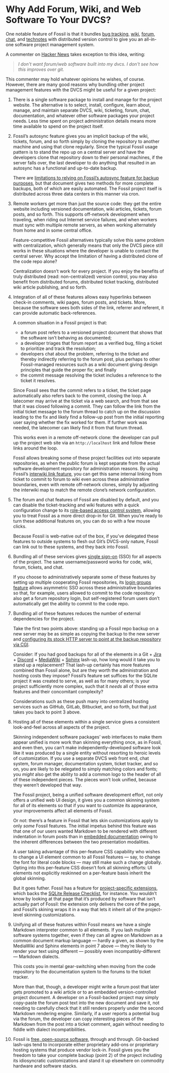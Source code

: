 # Why Add Forum, Wiki, and Web Software To Your DVCS?

One notable feature of Fossil is that it bundles
[bug tracking](./bugtheory.wiki),
[wiki](./wikitheory.wiki),
[forum](./forum.wiki),
[chat](./chat.md), and
[technotes](./event.wiki)
with distributed version control to give you an
all-in-one software project management system.

A commenter on [Hacker News](https://news.ycombinator.com/item?id=27437895)
takes exception to this idea, writing:

>  *I don't want forum/web software built into my dvcs.*
>  *I don't see how this improves over git.*

This commenter may hold whatever opinions he wishes, of course.
However, there are many good reasons why bundling other project management
features with the DVCS might be useful for a given project:

  1.  There is a single software package to install and manage for the
      project website.
      The alternative is to select, install, configure, learn about,
      manage, and maintain separate DVCS, wiki,
      ticketing, forum,
      chat, documentation, and whatever other software packages your project needs.
      Less time spent on project administration details means more
      time available to spend on the project itself.

  2.  Fossil’s autosync feature gives you an implicit backup of the
      wiki, tickets, forum, and so forth simply by cloning the
      repository to another machine and using that clone regularly.
      Since the typical Fossil usage pattern is to stand the repo up on a
      central server and have the developers clone that repository down
      to their personal machines, if the server falls over, the last
      developer to do anything that resulted in an autosync has a
      functional and up-to-date backup.

      There are [limitations to relying on Fossil’s autosync feature for
      backup purposes](./backup.md), but that document gives two methods
      for more complete backups, both of which are easily automated. The
      Fossil project itself is distributed across three data centers in
      this manner via cron.

  3.  Remote workers get more than just the source code:
      they get the entire website including versioned documentation,
      wiki articles, tickets, forum posts, and so forth. This supports
      off-network development when traveling, when riding out Internet
      service failures, and when workers must sync with multiple remote
      servers, as when working alternately from home and in some central
      office.

      Feature-competitive Fossil alternatives typically solve this same
      problem with centralization, which generally means that only the
      DVCS piece still works in these situations where the developer is
      unable to contact the central server. Why accept the limitation of
      having a distributed clone of the code repo alone?

      Centralization doesn’t work for every project. If you enjoy the
      benefits of truly distributed (read: non-centralized) version
      control, you may also benefit from distributed forums, distributed
      ticket tracking, distributed wiki article publishing, and so
      forth.

  4.  Integration of all of these features allows easy hyperlinks between 
      check-in comments, wiki pages, forum posts, and tickets. More,
      because the software sees both sides of the link, referrer and
      referent, it can provide automatic back-references.

      A common situation in a Fossil project is that:

      * a forum post refers to a versioned project document that shows
        that the software isn’t behaving as documented;
      * a developer triages that forum report as a verified bug, filing
        a ticket to prioritize and track the resolution;
      * developers chat about the problem, referring to the ticket and
        thereby indirectly referring to the forum post, plus perhaps to
        other Fossil-managed resources such as a wiki document giving
        design principles that guide the proper fix; and finally
      * the commit message resolving the ticket includes a reference to
        the ticket it resolves.

      Since Fossil sees that the commit refers to a ticket, the ticket
      page automatically also refers back to the commit, closing the
      loop. A latecomer may arrive at the ticket via a web search, and
      from that see that it was closed following a commit. They can
      follow the link from the initial ticket message to the forum
      thread to catch up on the discussion leading to the fix and likely
      find a follow-up post from the initial reporting user saying
      whether the fix worked for them. If further work was needed, the
      latecomer can likely find it from that forum thread.

      This works even in a remote off-network clone: the developer can
      pull up the project web site via an `http://localhost` link and
      follow these links around the loop.

      Fossil allows breaking some of these project facilities out into
      separate repositories, as when the public forum is kept separate
      from the actual software development repository for administration
      reasons. By using Fossil’s [interwiki link
      feature](./interwiki.md), you can get this same internal linking
      from ticket to commit to forum to wiki even across these
      administrative  boundaries, even with remote off-network clones,
      simply by adjusting the interwiki map to match the remote clone’s
      network configuration.

  5.  The forum and chat features of Fossil are disabled by default, and
      you can disable the ticket-tracking and wiki features with a quick
      configuration change to its [role-based access control
      system](./caps/), allowing you to treat Fossil as a more direct
      drop-in for Git. When you’re ready to turn these additional features on, you
      can do so with a few mouse clicks.

      Because Fossil is web-native out of the box, if you’ve delegated
      these features to outside systems to flesh out Git’s DVCS-only
      nature, Fossil can link out to these systems, and they back into
      Fossil.

  6.  Bundling all of these services gives [single sign-on][SSO] (SSO) for all
      aspects of the project.  The same username/password works for code,
      wiki, forum, tickets, and chat.

      If you choose to administratively separate some of these features
      by setting up multiple cooperating Fossil repositories, its [login
      groups feature](./caps/login-groups.md) allows asymmetric SSO
      across these administrative boundaries so that, for example, users
      allowed to commit to the code repository also get a forum
      repository login, but self-registered forum users don’t
      automatically get the ability to commit to the code repo.

  7.  Bundling all of these features reduces the number of external
      dependencies for the project.

      Take the first two points above: standing up a Fossil repo backup
      on a new server may be as simple as copying the backup to the new
      server and [configuring its stock HTTP server to point at the
      backup repository via CGI](./server/any/cgi.md).

      Consider: If you had good backups for all of the elements in a
      Git + [Jira] + [Discord] + [MediaWiki] + [Sphinx] lash-up, how long
      would it take you to stand up a replacement? That lash-up
      certainly has more features combined than Fossil alone, but are
      they worth the administration and hosting costs they impose?
      Fossil’s feature set suffices for the SQLite project it was
      created to serve, as well as for many others; is your project
      sufficiently more complex, such that it *needs* all of those extra
      features and their concomitant complexity?

      Considerations such as these push many into centralized hosting
      services such as GitHub, GitLab, Bitbucket, and so forth, but that
      just takes you back to point 3 above.

  8.  Hosting all of these elements within a single service gives a
      consistent look-and-feel across all aspects of the project.

      Skinning independent software packages’ web interfaces to make
      them appear unified is more work than skinning everything once, as
      in Fossil, and even then, you can’t make independently-developed
      software look like it was produced by a single entity without
      resorting to heroic levels of customization. If you use a separate
      DVCS web front end, chat system, forum manager, documentation
      system, ticket tracker, and so on, you are likely to be relegated
      to simply matching colors and fonts; you *might* also get the
      ability to add a common logo to the header of all of these
      independent pieces. The pieces won’t look unified, because they
      weren’t developed that way.

      The Fossil project, being a unified software development effort,
      not only offers a unified web UI design, it gives you a common
      skinning system for all of its elements so that if you want to
      customize its appearance, your improvements affect all elements of
      Fossil.

      Or not: there’s a feature in Fossil that lets skin customizations
      apply to only *some* Fossil features. The initial impetus behind
      this feature was that one of our users wanted Markdown to be
      rendered with different indentation in forum posts than in
      [embedded documentation][edoc] owing to the inherent differences between
      the two presentation modalities.

      A user taking advantage of this per-feature CSS capability who
      wishes to change a UI element common to all Fossil features — say,
      to change the font for literal code blocks — may still make such a
      change globally. Opting into this per-feature CSS doesn’t fork all
      skinning efforts: UI elements not explicitly reskinned on a
      per-feature basis inherit the global skinning.

      But it goes futher. Fossil has a feature for [project-specific
      extensions](./serverext.wiki), which backs the [SQLite Release
      Checklist][srckl], for instance. You wouldn’t know by looking at
      that page that it’s produced by software that isn’t actually part
      of Fossil: the extension only delivers the core of the page,
      and Fossil’s skining wraps it in a way that lets it inherit all of
      the project-level skinning customizations.

  9.  Unifying all of these features within Fossil
      means we have a single Markdown interpreter common to all
      elements. If you lash multiple software systems together, even if
      they can all agree on Markdown as a common document markup
      language — hardly a given, as shown by the MediaWiki and Sphinx
      elements in point 7 above — they’re likely to render your text
      using different — possibly even incompatibly-different — Markdown
      dialects.

      This costs you in mental gear-switching when moving from the code
      repository to the documentation system to the forums to the ticket
      tracker.

      More than that, though, a developer might write a forum post that later gets
      promoted to a wiki article or to an embedded version-controlled
      project document. A developer on a Fossil-backed project may simply copy-paste the forum post
      text into the new document and save it, not needing to carefully
      check that it still renders properly under the second Markdown
      rendering engine. Similarly, if a user reports a potential bug via
      the forum, the developer can copy interesting pieces of the
      Markdown from the post into a ticket comment, again without
      needing to fiddle with dialect incompatibilities.

  10. Fossil is [free, open-source software](../COPYRIGHT-BSD2.txt),
      through and through. Git-backed lash-ups tend to incorporate
      either proprietary add-ons or proprietary hosting systems that
      produce vendor lock-in. Fossil gives you the freedom to take your
      complete backup (point 2) of the project including its
      idiosyncratic customizations and stand it up elsewhere on
      commodity hardware and software stacks.

[Discord]:   https://discord.com/
[edoc]:      ./embeddeddoc.wiki
[Jira]:      https://www.atlassian.com/software/jira
[MediaWiki]: https://www.mediawiki.org/
[Sphinx]:    https://www.sphinx-doc.org/en/master/
[SSO]:       https://en.wikipedia.org/wiki/Single_sign-on
[srckl]:     https://www.sqlite.org/src/ext/checklist/top/index
